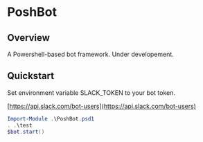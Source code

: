 
# PoshBot

## Overview

A Powershell-based bot framework. Under developement.

## Quickstart

Set environment variable SLACK_TOKEN to your bot token.

[https://api.slack.com/bot-users](https://api.slack.com/bot-users)

```powershell
Import-Module .\PoshBot.psd1
. .\test
$bot.start()
```
